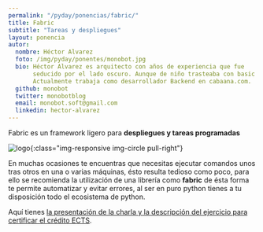 ```yaml
---
permalink: "/pyday/ponencias/fabric/"
title: Fabric
subtitle: "Tareas y despliegues"
layout: ponencia
autor:
  nombre: Héctor Alvarez
  foto: /img/pyday/ponentes/monobot.jpg
  bio: Héctor Alvarez es arquitecto con años de experiencia que fue
       seducido por el lado oscuro. Aunque de niño trasteaba con basic en un spectrum+ no fue hasta 2009 cuando de forma autodidacta y poco a poco aprendió programación, Python para él fue como pasar a través del espejo, todo era nuevo, mágico y excitante.
       Actualmente trabaja como desarrollador Backend en cabaana.com.
  github: monobot
  twitter: monobotblog
  email: monobot.soft@gmail.com
  linkedin: hector-alvarez
---
```


Fabric es un framework ligero para **despliegues y tareas programadas**

![logo](/img/pyday/fabric.png){:class="img-responsive img-circle pull-right"}

En muchas ocasiones te encuentras que necesitas ejecutar comandos unos tras otros en una o varias máquinas, ésto resulta tedioso como poco, para ello se recomienda la utilización de una librería como **fabric** de ésta forma te permite automatizar y evitar errores, al ser en puro python tienes a tu disposición todo el ecosistema de python.

Aquí tienes [la presentación de la charla y la descripción del ejercicio para certificar el crédito ECTS](https://monobot.github.io/fabric_pyday2017/#/).
